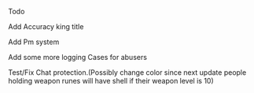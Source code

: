 Todo

Add Accuracy king title

Add Pm system 

Add some more logging Cases for abusers 

Test/Fix Chat protection.(Possibly change color since next update people holding weapon runes will have shell if their weapon level is 10)

